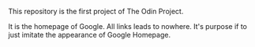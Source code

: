 This repository is the first project of The Odin Project.

It is the homepage of Google. All links leads to nowhere. It's purpose if to just imitate the appearance of Google Homepage.